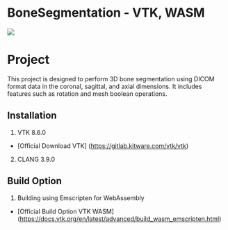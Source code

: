 # BoneSegmentation - VTK, WASM
<img src="![GIFMaker_me](https://github.com/doneisdone36/Skeleton/assets/71868697/c05c26f5-98ab-453f-b3ec-fd5a3eb0c68f)">

# Project
This project is designed to perform 3D bone segmentation using DICOM format data in the coronal, sagittal, and axial dimensions. It includes features such as rotation and mesh boolean operations.

## Installation
1. VTK 8.6.0 
 - [Official Download VTK]
    (https://gitlab.kitware.com/vtk/vtk)
    
2. CLANG 3.9.0


## Build Option
1. Building using Emscripten for WebAssembly
- [Official Build Option VTK WASM]
    (https://docs.vtk.org/en/latest/advanced/build_wasm_emscripten.html)
